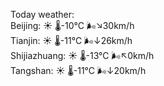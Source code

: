Today weather:  
Beijing: ☀️ 🌡️-10°C 🌬️↘30km/h  
Tianjin: ☀️ 🌡️-11°C 🌬️↓26km/h  
Shijiazhuang: ☀️ 🌡️-13°C 🌬️↖0km/h  
Tangshan: ☀️ 🌡️-11°C 🌬️↓20km/h  
